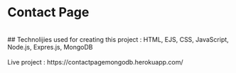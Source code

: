 # Contact Page
<br>
## Technolijies used for creating this project : HTML, EJS, CSS, JavaScript, Node.js, Expres.js, MongoDB
<br>

<br>
Live project : https://contactpagemongodb.herokuapp.com/
